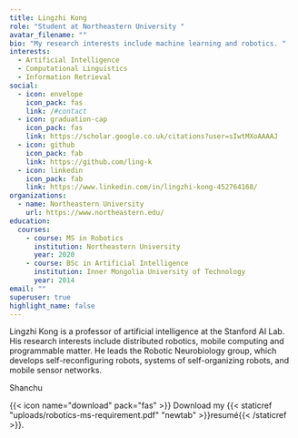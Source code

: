```yaml
---
title: Lingzhi Kong
role: "Student at Northeastern University "
avatar_filename: ""
bio: "My research interests include machine learning and robotics. "
interests:
  - Artificial Intelligence
  - Computational Linguistics
  - Information Retrieval
social:
  - icon: envelope
    icon_pack: fas
    link: /#contact
  - icon: graduation-cap
    icon_pack: fas
    link: https://scholar.google.co.uk/citations?user=sIwtMXoAAAAJ
  - icon: github
    icon_pack: fab
    link: https://github.com/ling-k
  - icon: linkedin
    icon_pack: fab
    link: https://www.linkedin.com/in/lingzhi-kong-452764168/
organizations:
  - name: Northeastern University
    url: https://www.northeastern.edu/
education:
  courses:
    - course: MS in Robotics
      institution: Northeastern University
      year: 2020
    - course: BSc in Artificial Intelligence
      institution: Inner Mongolia University of Technology
      year: 2014
email: ""
superuser: true
highlight_name: false
---
```

Lingzhi Kong is a professor of artificial intelligence at the Stanford AI Lab. His research interests include distributed robotics, mobile computing and programmable matter. He leads the Robotic Neurobiology group, which develops self-reconfiguring robots, systems of self-organizing robots, and mobile sensor networks.

Shanchu

{{< icon name="download" pack="fas" >}} Download my {{< staticref "uploads/robotics-ms-requirement.pdf" "newtab" >}}resumé{{< /staticref >}}.